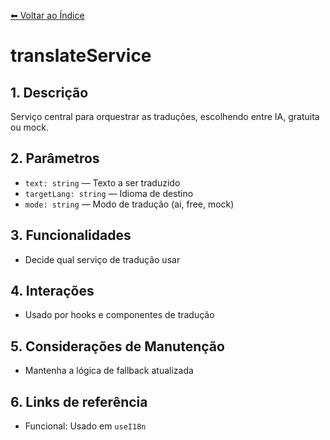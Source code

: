 [⬅ Voltar ao Índice](../README_INDEX.md)

# translateService

## 1. Descrição
Serviço central para orquestrar as traduções, escolhendo entre IA, gratuita ou mock.

## 2. Parâmetros
- `text: string` — Texto a ser traduzido
- `targetLang: string` — Idioma de destino
- `mode: string` — Modo de tradução (ai, free, mock)

## 3. Funcionalidades
- Decide qual serviço de tradução usar

## 4. Interações
- Usado por hooks e componentes de tradução

## 5. Considerações de Manutenção
- Mantenha a lógica de fallback atualizada

## 6. Links de referência
- Funcional: Usado em `useI18n`
